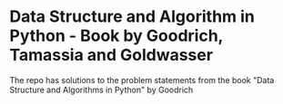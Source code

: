 # Data Structure and Algorithm in Python - Book by Goodrich, Tamassia and Goldwasser

The repo has solutions to the problem statements from the book "Data Structure and Algorithms in Python" by Goodrich
